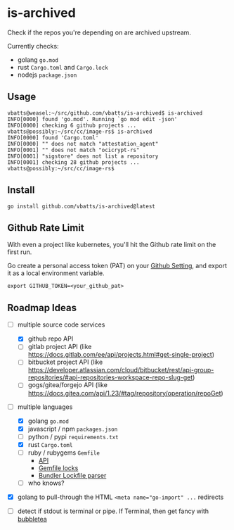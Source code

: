 # is-archived

Check if the repos you're depending on are archived upstream.

Currently checks:
- golang `go.mod`
- rust `Cargo.toml` and `Cargo.lock`
- nodejs `package.json`

## Usage

```shell
vbatts@weasel:~/src/github.com/vbatts/is-archived$ is-archived
INFO[0000] found 'go.mod'. Running `go mod edit -json'
INFO[0000] checking 6 github projects ...
vbatts@possibly:~/src/cc/image-rs$ is-archived
INFO[0000] found 'Cargo.toml'                           
INFO[0000] "" does not match "attestation_agent"        
INFO[0001] "" does not match "ocicrypt-rs"              
INFO[0001] "sigstore" does not list a repository        
INFO[0001] checking 28 github projects ...              
vbatts@possibly:~/src/cc/image-rs$ 

```

## Install

```shell
go install github.com/vbatts/is-archived@latest
```

## Github Rate Limit

With even a project like kubernetes, you'll hit the Github rate limit on the first run.

Go create a personal access token (PAT) on your [Github Setting](https://github.com/settings/tokens?type=beta), and export it as a local environment variable.

```shell
export GITHUB_TOKEN=<your_github_pat>
```

## Roadmap Ideas

- [ ] multiple source code services
  - [x] github repo API
  - [ ] gitlab project API (like https://docs.gitlab.com/ee/api/projects.html#get-single-project)
  - [ ] bitbucket project API (like https://developer.atlassian.com/cloud/bitbucket/rest/api-group-repositories/#api-repositories-workspace-repo-slug-get)
  - [ ] gogs/gitea/forgejo API (like https://docs.gitea.com/api/1.23/#tag/repository/operation/repoGet)
- [ ] multiple languages
  - [x] golang `go.mod`
  - [x] javascript / npm `packages.json`
  - [ ] python / pypi `requirements.txt`
  - [x] rust `Cargo.toml`
  - [ ] ruby / rubygems `Gemfile`
    - [API](https://guides.rubygems.org/rubygems-org-api/)
    - [Gemfile locks](https://stackoverflow.com/questions/7517524/understanding-the-gemfile-lock-file)
    - [Bundler Lockfile parser](https://github.com/rubygems/rubygems/blob/07e3756fd894e5ded0206bc309dc64ff8ba48f8f/bundler/lib/bundler/lockfile_parser.rb#L4)
  - [ ] who knows?
- [x] golang to pull-through the HTML `<meta name="go-import" ...` redirects
- [ ] detect if stdout is terminal or pipe. If Terminal, then get fancy with [bubbletea](https://github.com/charmbracelet/bubbletea)

